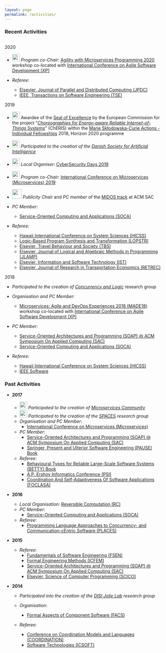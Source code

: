 ```yaml
---
layout: page
permalink: /activities/
---
```


### Recent Activities
<div style="height: 1em"></div>

<div class="act-year">
<span>2020</span>

<div markdown="1">

-  <img style="height:24px;" src="/imgs/amp2020.svg"> *Program co-Chair*: [Agility with Microservices Programming 2020](https://amp.fe.up.pt/2020/) workshop co-located with [International Conference on Agile Software Development (XP)](https://www.agilealliance.org/xp2020/)

- *Referee*: 
  - [Elsevier, Journal of Parallel and Distributed Computing (JPDC)](https://www.journals.elsevier.com/journal-of-parallel-and-distributed-computing) 
  - [IEEE, Transactions on Software Engineering (TSE)](https://www.computer.org/csdl/journal/ts)

</div>
</div>

<div class="act-year">
<span>2019</span>

<div markdown="1">

- <img style="height:24px;" src="/imgs/europe.png"> Awardee of the <a href="https://ec.europa.eu/info/research-and-innovation/funding/funding-opportunities/seal-excellence_en">Seal of Excellence</a> 
by the European Commission for the project "<a href="/activities/832512_ChERIS_ESR.pdf"><em>Choreographies for Energy-aware Reliable Internet-of-Things Systems</em></a>" (ChERIS) 
within the <a href="https://ec.europa.eu/research/mariecurieactions/actions/individual-fellowships_en">Marie Skłodowska-Curie Actions - Individual Fellowships</a> 2018, Horizon 2020 programme

-  <img style="height:24px;" src="/imgs/dsai.png"> *Participated to the creation of the [Danish Society for Artificial Intelligence](https://dsai.sdu.dk/)*

-  <img style="height:24px;" src="/imgs/cybersecurity_days.png"> *Local Organiser*: [CyberSecurity Days 2019](https://cyberdays2019.sdu.dk/) 

-  <img style="height:24px;" src="/imgs/microservices_logo.png"> *Program co-Chair*: [International Conference on Microservices (Microservices) 2019](http://conf-micro.services/2019) 

- <img style="height:30px;" src="/imgs/midos_logo.png"> *Publicity Chair* and *PC member* of the [MiDOS track](https://midos2019.sdu.dk/) at ACM SAC

- *PC Member*: 
  - [Service-Oriented Computing and Applications (SOCA)](https://www.cs.ccu.edu.tw/~conference/soca2019/)

- *Referee*:
  - [Hawaii International Conference on System Sciences (HICSS)](http://hicss.hawaii.edu/program-hicss52/) 
  - [Logic-Based Program Synthesis and Transformation (LOPSTR)](http://www.cs.unibo.it/projects/lopstr19/)
  - [Elsevier, Travel Behaviour and Society (TBS)](https://www.journals.elsevier.com/travel-behaviour-and-society) 
  - [Elsevier, Journal of Logical and Algebraic Methods in Programming (JLAMP)](https://www.journals.elsevier.com/journal-of-logical-and-algebraic-methods-in-programming) 
  - [Elsevier, Information and Software Technology (IST)](https://www.journals.elsevier.com/information-and-software-technology) 
  - [Elsevier, Journal of Research in Transportation Economics (RETREC)](https://www.journals.elsevier.com/research-in-transportation-economics)

</div>
</div>

<div class="act-year">
<span>2018</span>

<div markdown="1">

- *Participated to the creation of [Concurrency and Logic](http://concurrency.sdu.dk)* research group
- *Organisation and PC Member*:
  - [Microservices: Agile and DevOps Experiences 2018 (MADE18)](https://sites.google.com/view/made18) workshop co-located with [International Conference on Agile Software Development (XP)](https://www.agilealliance.org/xp2018/)
- *PC Member*: 
  - [Service-Oriented Architectures and Programming (SOAP) @ ACM Symposium On Applied Computing (SAC)](http://sac-soap.sdu.dk/soap2018/) 
  - [Service-Oriented Computing and Applications (SOCA)](http://conferences.computer.org/soca/)
    
- *Referee*:
  - [Hawaii International Conference on System Sciences (HICSS)](http://hicss.hawaii.edu/program-hicss51/)
  - [IEEE Software](https://www.computer.org/software-magazine/2017/02/10/microservices-call-for-papers/)

</div>
</div>

<div class="past-act" markdown="1" >

### Past Activities

- **2017**
  - <img style="height:24px;" src="../imgs/microservices_logo.png"> *Participated to the creation of [Microservices Community](http://microservices.sdu.dk)*
  - <img style="width:24px;" src="../imgs/spaces.png"> *Participated to the creation of the [SPACES](http://cs.unibo.it/projects/spaces2017) research group*
  - *Organisation and PC Member*: 
    - [International Conference on Microservices (Microservices)](http://conf-micro.services/)
  - *PC Member*: 
    - [Service-Oriented Architectures and Programming (SOAP) @ ACM Symposium On Applied Computing (SAC)](http://sac-soap.sdu.dk/soap2017/) 
    - [Springer, Present and Ulterior Software Engineering (PAUSE) Book](http://se.inf.ethz.ch/old/people/meyer/publications/)
  - *Referee*: 
    - [Behavioural Types for Reliable Large-Scale Software Systems (BETTY) Book](http://www.behavioural-types.eu/) 
    - [A.P. Ershov Informatics Conference (PSI)](http://psi.nsc.ru/) 
    - [Coordination And Self-Adaptiveness Of Software Applications (FOCLASA)](http://foclasa.lcc.uma.es/)

- **2016**
  - *Local Organisation*: [Reversible Computation (RC)](http://www.reversible-computation.org/2016/)
  - *PC Member*: 
    - [Service-Oriented Computing and Applications (SOCA)](http://conferences.computer.org/soca/2016/iot_st.htm)
  - *Referee*: 
    - [Programming Language Approaches to Concurrency- and Communication-cEntric Software (PLACES)](http://places16.by.di.fc.ul.pt/)

- **2015**
  - *Referee*: 
    - [Fundamentals of Software Engineering (FSEN)](http://fsen.ir/2015/)
    - [Formal Engineering Methods (ICFEM)](http://icfem2015.lri.fr/)
    - [Service-Oriented Architectures and Programming (SOAP) @ ACM Symposium On Applied Computing (SAC)](http://www.sigapp.org/sac/sac2015/)
    - [Elsevier, Science of Computer Programming (SCICO)](https://ees.elsevier.com/scico/default.asp)

- **2014**
  - *Participated into the creation of the [DISI Jolie Lab](http://cs.unibo.it/projects/jolie) research group*

  - *Organisation*:
    - [Formal Aspects of Component Software (FACS)](http://facs2014.cs.unibo.it/)

  - *Referee*:
    - [Conference on Coordination Models and Languages (COORDINATION)](https://www.discotec2014.tu-berlin.de/)
    - [Software Technologies (ICSOFT)](http://www.icsoft.org/?y=2014)

</div>